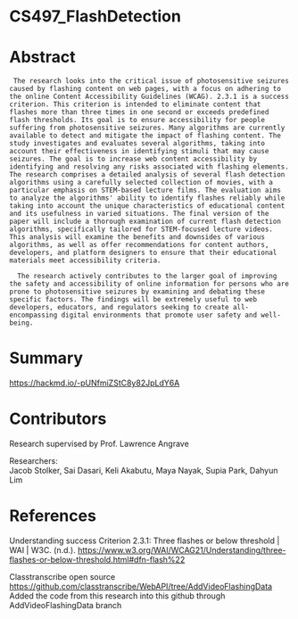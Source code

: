 # CS497_FlashDetection

# Abstract
     The research looks into the critical issue of photosensitive seizures caused by flashing content on web pages, with a focus on adhering to the online Content Accessibility Guidelines (WCAG). 2.3.1 is a success criterion. This criterion is intended to eliminate content that flashes more than three times in one second or exceeds predefined flash thresholds. Its goal is to ensure accessibility for people suffering from photosensitive seizures. Many algorithms are currently available to detect and mitigate the impact of flashing content. The study investigates and evaluates several algorithms, taking into account their effectiveness in identifying stimuli that may cause seizures. The goal is to increase web content accessibility by identifying and resolving any risks associated with flashing elements. The research comprises a detailed analysis of several flash detection algorithms using a carefully selected collection of movies, with a particular emphasis on STEM-based lecture films. The evaluation aims to analyze the algorithms' ability to identify flashes reliably while taking into account the unique characteristics of educational content and its usefulness in varied situations. The final version of the paper will include a thorough examination of current flash detection algorithms, specifically tailored for STEM-focused lecture videos. This analysis will examine the benefits and downsides of various algorithms, as well as offer recommendations for content authors, developers, and platform designers to ensure that their educational materials meet accessibility criteria.
 
      The research actively contributes to the larger goal of improving the safety and accessibility of online information for persons who are prone to photosensitive seizures by examining and debating these specific factors. The findings will be extremely useful to web developers, educators, and regulators seeking to create all-encompassing digital environments that promote user safety and well-being.

# Summary
https://hackmd.io/-pUNfmiZStC8y82JpLdY6A

# Contributors
Research supervised by Prof. Lawrence Angrave

Researchers: <br />
Jacob Stolker, Sai Dasari, Keli Akabutu, Maya Nayak, Supia Park, Dahyun Lim

# References
Understanding success Criterion 2.3.1: Three flashes or below threshold | WAI | W3C. (n.d.). https://www.w3.org/WAI/WCAG21/Understanding/three-flashes-or-below-threshold.html#dfn-flash%22

Classtranscribe open source
https://github.com/classtranscribe/WebAPI/tree/AddVideoFlashingData <br />
Added the code from this research into this github through AddVideoFlashingData branch

